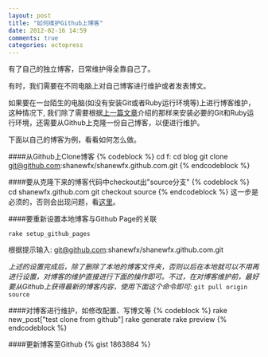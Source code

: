 ```yaml
---
layout: post
title: "如何维护Github上博客"
date: 2012-02-16 14:59
comments: true
categories: octopress 
---
```


有了自己的独立博客，日常维护得全靠自己了。

有时，我们需要在不同电脑上对自己博客进行维护或者发表博文。

如果要在一台陌生的电脑(如没有安装Git或者Ruby运行环境等)上进行博客维护，这种情况下, 我们除了需要根据[上一篇文章](http://shanewfx.github.com/blog/2012/02/16/bulid-blog-by-octopress/)介绍的那样来安装必要的Git和Ruby运行环境，还需要从Github上克隆一份自己博客，以便进行维护。

<!--more-->

下面以自己的博客为例，看看如何怎么做。

####从Github上Clone博客
{% codeblock %}
cd f:
cd blog
git clone git@github.com:shanewfx/shanewfx.github.com.git
{% endcodeblock %}

####要从克隆下来的博客代码中checkout出"source分支"
{% codeblock %}
cd shanewfx.github.com
git checkout source
{% endcodeblock %}
这一步是必须的，否则会出现问题，看[这里](http://fancyoung.com/blog/octopress-study/)。

####要重新设置本地博客与Github Page的关联

    rake setup_github_pages

根据提示输入: git@github.com:shanewfx/shanewfx.github.com.git

*上述的设置完成后，除了删除了本地的博客文件夹，否则以后在本地就可以不用再进行设置，对博客的维护直接进行下面的操作即可。不过，在对博客维护前，最好要从Github上获得最新的博客内容，使用下面这个命令即可:*
`git pull origin source`

####对博客进行维护，如修改配置、写博文等
{% codeblock %}
rake new_post["test clone from github"]
rake generate
rake preview
{% endcodeblock %}

####更新博客至Github
{% gist 1863884 %}
